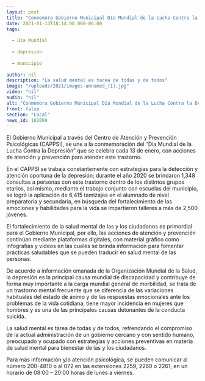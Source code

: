 ```yaml
---
layout: post
title: "Conmemora Gobierno Municipal Día Mundial de la Lucha Contra la Depresión"
date: 2021-01-13T18:14:00.000-06:00
tags:
  
  - Día Mundial
  
  - depresión
  
  - municipio
  
author: nil
description: "La salud mental es tarea de todas y de todos"
image: "/uploads/2021/images-unnamed_(1).jpg"
video: "nil"
audio: "nil"
alt: "Conmemora Gobierno Municipal Día Mundial de la Lucha Contra la Depresión"
front: false
section: "Local"
news_id: 182099
---
```


El Gobierno Municipal a través del Centro de Atención y Prevención Psicológicas (CAPPSI), se une a la conmemoración del “Dia Mundial de la Lucha Contra la Depresión” que se celebra cada 13 de enero, con acciones de atención y prevención para atender este trastorno.

En el CAPPSI se trabaja constantemente con estrategias para la detección y atención oportuna de la depresión; durante el año 2020 se brindaron 1,348 consultas a personas con este trastorno dentro de los distintos grupos etarios, así mismo, mediante el trabajo conjunto con escuelas del municipio, se logró la aplicación de 6,415 tamizajes en el alumnado de nivel preparatoria y secundaria, en búsqueda del fortalecimiento de las emociones y habilidades para la vida se impartieron talleres a más de 2,500 jóvenes.

El fortalecimiento de la salud mental de las y los ciudadanos es primordial para el Gobierno Municipal, por ello, las acciones de atención y prevención continúan mediante plataformas digitales, con material gráfico como infografías y videos en las cuales se brinda información para fomentar prácticas saludables que se pueden traducir en salud mental de las personas.

De acuerdo a información emanada de la Organización Mundial de la Salud, la depresión es la principal causa mundial de discapacidad y contribuye de forma muy importante a la carga mundial general de morbilidad, se trata de un trastorno mental frecuente que se diferencia de las variaciones habituales del estado de ánimo y de las respuestas emocionales ante los problemas de la vida cotidiana, tiene mayor incidencia en mujeres que hombres y es una de las principales causas detonantes de la conducta suicida.

La salud mental es tarea de todas y de todos, refrendando el compromiso de la actual administración de un gobierno cercano y con sentido humano, preocupado y ocupado con estrategias y acciones preventivas en materia de salud mental para bienestar de las y los ciudadanos.

Para más información y/o atención psicológica, se pueden comunicar al número 200-4810 o al 072 en las extensiones 2259, 2260 o 2261, en un horario de 08:00 – 20:00 horas de lunes a viernes.